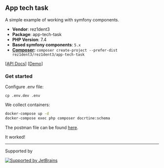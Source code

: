 ## App tech task

A simple example of working with symfony components.

* **Vendor**: rez1dent3
* **Package**: app-tech-task
* **PHP Version**: 7.4
* **Based symfony components**: `5.x`
* **[Composer](https://getcomposer.org/):** `composer create-project --prefer-dist rez1dent3/rez1dent3/app-tech-task`


[[API Docs](https://documenter.getpostman.com/view/5325225/TVKA5eob)] 
[[Demo](https://tech-task-app.herokuapp.com/)] 

### Get started 

Configure .env file:
```
cp .env.dev .env
```

We collect containers:
```bash
docker-compose up -d
docker-compose exec php composer docrtine:schema
```

The postman file can be found [here](https://raw.githubusercontent.com/rez1dent3/app-tech-task/master/API.postman_collection.json).

It worked!

---
Supported by

[![Supported by JetBrains](https://cdn.rawgit.com/bavix/development-through/46475b4b/jetbrains.svg)](https://www.jetbrains.com/)
